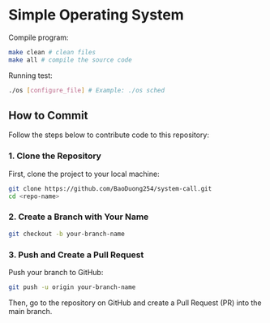 # Simple Operating System

Compile program:

```bash
make clean # clean files
make all # compile the source code
```

Running test:

```bash
./os [configure_file] # Example: ./os sched
```

## How to Commit

Follow the steps below to contribute code to this repository:

### 1. Clone the Repository

First, clone the project to your local machine:

```bash
git clone https://github.com/BaoDuong254/system-call.git
cd <repo-name>
```

### 2. Create a Branch with Your Name

```bash
git checkout -b your-branch-name
```

### 3. Push and Create a Pull Request

Push your branch to GitHub:

```bash
git push -u origin your-branch-name
```

Then, go to the repository on GitHub and create a Pull Request (PR) into the main branch.
